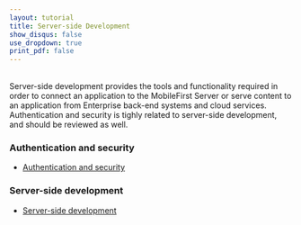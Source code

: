 ```yaml
---
layout: tutorial
title: Server-side Development
show_disqus: false
use_dropdown: true
print_pdf: false
---
```

<br>
Server-side development provides the tools and functionality required in order to connect an application to the MobileFirst Server or serve content to an application from  Enterprise back-end systems and cloud services. Authentication and security is tighly related to server-side development, and should be reviewed as well.

### Authentication and security

* [Authentication and security](../authentication-security)

### Server-side development

* [Server-side development](../server-side-developmenet)
